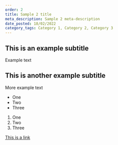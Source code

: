 ```yaml
---
order: 2
title: Sample 2 title
meta_description: Sample 2 meta-description
date_posted: 18/02/2022
category_tags: Category 1, Category 2, Category 3
---
```

## This is an example subtitle
Example text

## This is another example subtitle
More example text

* One
* Two
* Three

1. One
2. Two
3. Three

[This is a link](http://example.com)
